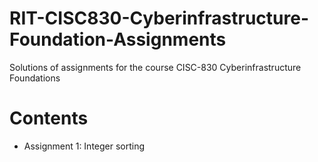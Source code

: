 # RIT-CISC830-Cyberinfrastructure-Foundation-Assignments

Solutions of assignments for the course CISC-830 Cyberinfrastructure Foundations

# Contents

* Assignment 1: Integer sorting
  